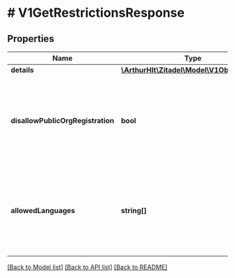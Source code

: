 # # V1GetRestrictionsResponse

## Properties

Name | Type | Description | Notes
------------ | ------------- | ------------- | -------------
**details** | [**\ArthurHlt\Zitadel\Model\V1ObjectDetails**](V1ObjectDetails.md) |  | [optional]
**disallowPublicOrgRegistration** | **bool** | defines if ZITADEL should expose the endpoint /ui/login/register/org. If it is true, the org registration endpoint returns the HTTP status 404 on GET requests, and 409 on POST requests. | [optional]
**allowedLanguages** | **string[]** | defines the allowed languages. If allowed_languages has one or more entries, only these languages are allowed. If it has no entries, all supported languages are allowed | [optional]

[[Back to Model list]](../../README.md#models) [[Back to API list]](../../README.md#endpoints) [[Back to README]](../../README.md)
